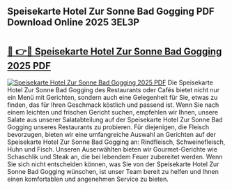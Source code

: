 ## Speisekarte Hotel Zur Sonne Bad Gogging PDF Download Online 2025 3EL3P

# <h2><a href="http://gcdo4it.nevu.top/?p=Speisekarte+Hotel+Zur+Sonne+Bad+Gogging">🔗 👉🔴 Speisekarte Hotel Zur Sonne Bad Gogging 2025 PDF</a></h2>

[![Speisekarte Hotel Zur Sonne Bad Gogging 2025 PDF](https://i.imgur.com/dBaPXMq.png)](http://gcdo4it.nevu.top/?p=Speisekarte+Hotel+Zur+Sonne+Bad+Gogging)
Die Speisekarte Hotel Zur Sonne Bad Gogging des Restaurants oder Cafés bietet nicht nur ein Menü mit Gerichten, sondern auch eine Gelegenheit für Sie, etwas zu finden, das für Ihren Geschmack köstlich und passend ist. Wenn Sie nach einem leichten und frischen Gericht suchen, empfehlen wir Ihnen, unsere Salate aus unserer Salatabteilung auf der Speisekarte Hotel Zur Sonne Bad Gogging unseres Restaurants zu probieren. Für diejenigen, die Fleisch bevorzugen, bieten wir eine umfangreiche Auswahl an Gerichten auf der Speisekarte Hotel Zur Sonne Bad Gogging an: Rindfleisch, Schweinefleisch, Huhn und Fisch. Unseren Auserwählten bieten wir Gourmet-Gerichte wie Schaschlik und Steak an, die bei lebendem Feuer zubereitet werden. Wenn Sie sich nicht entscheiden können, was Sie von der Speisekarte Hotel Zur Sonne Bad Gogging wünschen, ist unser Team bereit zu helfen und Ihnen einen komfortablen und angenehmen Service zu bieten.
